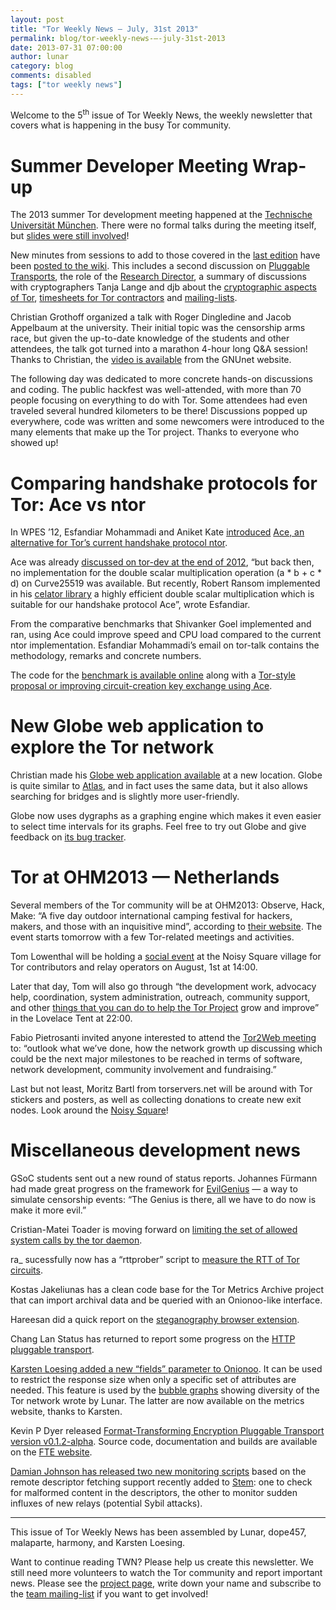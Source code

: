 ```yaml
---
layout: post
title: "Tor Weekly News — July, 31st 2013"
permalink: blog/tor-weekly-news-—-july-31st-2013
date: 2013-07-31 07:00:00
author: lunar
category: blog
comments: disabled
tags: ["tor weekly news"]
---
```


Welcome to the 5<sup>th</sup> issue of Tor Weekly News, the weekly newsletter that covers what is happening in the busy Tor community.

Summer Developer Meeting Wrap-up
================================

The 2013 summer Tor development meeting happened at the [Technische Universität München](http://www.tum.de/). There were no formal talks during the meeting itself, but [slides were still involved](https://commons.wikimedia.org/wiki/File:050322-tumuenchen-parabeln.jpg)!

New minutes from sessions to add to those covered in the [last edition](https://blog.torproject.org/blog/tor-weekly-news-%E2%80%94-july-24th-2013) have been [posted to the wiki](https://trac.torproject.org/projects/tor/wiki/org/meetings/2013SummerDevMeeting). This includes a second discussion on [Pluggable Transports](https://trac.torproject.org/projects/tor/wiki/org/meetings/2013SummerDevMeeting/PluggableTransports1), the role of the [Research Director](https://trac.torproject.org/projects/tor/wiki/org/meetings/2013SummerDevMeeting/ResearchDirector), a summary of discussions with cryptographers Tanja Lange and djb about the [cryptographic aspects of Tor](https://trac.torproject.org/projects/tor/wiki/org/meetings/2013SummerDevMeeting/TorCrypto), [timesheets for Tor contractors](https://trac.torproject.org/projects/tor/wiki/org/meetings/2013SummerDevMeeting/Timesheets) and [mailing-lists](https://trac.torproject.org/projects/tor/wiki/org/meetings/2013SummerDevMeeting/MailingLists).

Christian Grothoff organized a talk with Roger Dingledine and Jacob Appelbaum at the university. Their initial topic was the censorship arms race, but given the up-to-date knowledge of the students and other attendees, the talk got turned into a marathon 4-hour long Q&A session! Thanks to Christian, the [video is available](https://gnunet.org/tor2013tum-video) from the GNUnet website.

The following day was dedicated to more concrete hands-on discussions and coding. The public hackfest was well-attended, with more than 70 people focusing on everything to do with Tor. Some attendees had even traveled several hundred kilometers to be there! Discussions popped up everywhere, code was written and some newcomers were introduced to the many elements that make up the Tor project. Thanks to everyone who showed up!

Comparing handshake protocols for Tor: Ace vs ntor
==================================================

In WPES ’12, Esfandiar Mohammadi and Aniket Kate [introduced](https://lists.torproject.org/pipermail/tor-dev/2012-August/003901.html) [Ace, an alternative for Tor’s current handshake protocol ntor](http://www.infsec.cs.uni-saarland.de/~mohammadi/paper/owake.pdf).

Ace was already [discussed on tor-dev at the end of 2012](https://lists.torproject.org/pipermail/tor-dev/2013-July/005163.html), “but back then, no implementation for the double scalar multiplication operation (a \* b + c \* d) on Curve25519 was available. But recently, Robert Ransom implemented in his [celator library](http://www.infsec.cs.uni-saarland.de/~mohammadi/ace/celator.tar.gz) a highly efficient double scalar multiplication which is suitable for our handshake protocol Ace”, wrote Esfandiar.

From the comparative benchmarks that Shivanker Goel implemented and ran, using Ace could improve speed and CPU load compared to the current ntor implementation. Esfandiar Mohammadi’s email on tor-talk contains the methodology, remarks and concrete numbers.

The code for the [benchmark is available online](http://www.infsec.cs.uni-saarland.de/~mohammadi/ace/ace-benchmarks.tar.gz) along with a [Tor-style proposal or improving circuit-creation key exchange using Ace](http://www.infsec.cs.uni-saarland.de/~mohammadi/ace/ace-handshake.txt).

New Globe web application to explore the Tor network
====================================================

Christian made his [Globe web application available](http://globe.rndm.de/) at a new location. Globe is quite similar to [Atlas](https://atlas.torproject.org), and in fact uses the same data, but it also allows searching for bridges and is slightly more user-friendly.

Globe now uses dygraphs as a graphing engine which makes it even easier to select time intervals for its graphs. Feel free to try out Globe and give feedback on [its bug tracker](https://github.com/makepanic/globe/issues).

Tor at OHM2013 — Netherlands
============================

Several members of the Tor community will be at OHM2013: Observe, Hack, Make: “A five day outdoor international camping festival for hackers, makers, and those with an inquisitive mind”, according to [their website](https://ohm2013.org/). The event starts tomorrow with a few Tor-related meetings and activities.

Tom Lowenthal will be holding a [social event](https://program.ohm2013.org/event/307.html) at the Noisy Square village for Tor contributors and relay operators on August, 1st at 14:00.

Later that day, Tom will also go through “the development work, advocacy help, coordination, system administration, outreach, community support, and other [things that you can do to help the Tor Project](https://program.ohm2013.org/event/305.html) grow and improve” in the Lovelace Tent at 22:00.

Fabio Pietrosanti invited anyone interested to attend the [Tor2Web meeting](https://program.ohm2013.org/event/256.html) to: “outlook what we’ve done, how the network growth up discussing which could be the next major milestones to be reached in terms of software, network development, community involvement and fundraising.”

Last but not least, Moritz Bartl from torservers.net will be around with Tor stickers and posters, as well as collecting donations to create new exit nodes. Look around the [Noisy Square](https://noisysquare.com/)!

Miscellaneous development news
==============================

GSoC students sent out a new round of status reports. Johannes Fürmann had made great progress on the framework for [EvilGenius](https://lists.torproject.org/pipermail/tor-dev/2013-July/005179.html) — a way to simulate censorship events: “The Genius is there, all we have to do now is make it more evil.”

Cristian-Matei Toader is moving forward on [limiting the set of allowed system calls by the tor daemon](https://lists.torproject.org/pipermail/tor-dev/2013-July/005180.html).

ra\_ sucessfully now has a “rttprober” script to [measure the RTT of Tor circuits](https://lists.torproject.org/pipermail/tor-dev/2013-July/005181.html).

Kostas Jakeliunas has a clean code base for the Tor Metrics Archive project that can import archival data and be queried with an Onionoo-like interface.

Hareesan did a quick report on the [steganography browser extension](https://lists.torproject.org/pipermail/tor-dev/2013-July/005185.html).

Chang Lan Status has returned to report some progress on the [HTTP pluggable transport](https://lists.torproject.org/pipermail/tor-dev/2013-July/005193.html).

[Karsten Loesing added a new “fields” parameter to Onionoo](https://gitweb.torproject.org/onionoo.git/commit/1c1dfa48). It can be used to restrict the response size when only a specific set of attributes are needed. This feature is used by the [bubble graphs](https://metrics.torproject.org/bubbles.html) showing diversity of the Tor network wrote by Lunar. The latter are now available on the metrics website, thanks to Karsten.

Kevin P Dyer released [Format-Transforming Encryption Pluggable Transport version v0.1.2-alpha](https://lists.torproject.org/pipermail/tor-dev/2013-July/005194.html). Source code, documentation and builds are available on the [FTE website](https://kpdyer.com/fte/).

[Damian Johnson has released two new monitoring scripts](https://lists.torproject.org/pipermail/tor-dev/2013-July/005209.html) based on the remote descriptor fetching support recently added to [Stem](https://stem.torproject.org/): one to check for malformed content in the descriptors, the other to monitor sudden influxes of new relays (potential Sybil attacks).

* * * * *

This issue of Tor Weekly News has been assembled by Lunar, dope457, malaparte, harmony, and Karsten Loesing.

Want to continue reading TWN? Please help us create this newsletter. We still need more volunteers to watch the Tor community and report important news. Please see the [project page](https://trac.torproject.org/projects/tor/wiki/TorWeeklyNews), write down your name and subscribe to the [team mailing-list](https://lists.torproject.org/cgi-bin/mailman/listinfo/news-team) if you want to get involved!
